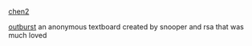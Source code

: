 
[chen2](https://chen2.org/)

[outburst](https://web.archive.org/web/20200910214639/https://outburst.it/)
an anonymous textboard created by snooper and rsa that was much loved
